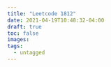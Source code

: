 ```yaml
---
title: "Leetcode 1812"
date: 2021-04-19T10:48:32-04:00
draft: true
toc: false
images:
tags:
  - untagged
---
```


